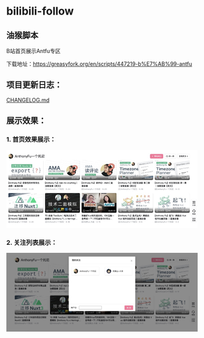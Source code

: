 # bilibili-follow
## 油猴脚本

B站首页展示Antfu专区

下载地址：https://greasyfork.org/en/scripts/447219-b%E7%AB%99-antfu

## 项目更新日志：
[CHANGELOG.md](./CHANGELOG.md)

## 展示效果：
### 1. 首页效果展示：

![首页效果展示](./example/home.jpg)

### 2. 关注列表展示：
![关注列表展示](./example/favorite.jpg)

